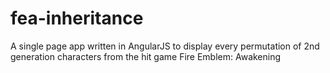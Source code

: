 # fea-inheritance
A single page app written in AngularJS to display every permutation of 2nd generation characters from the hit game Fire Emblem: Awakening
